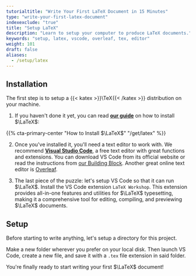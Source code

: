 ```yaml
---
tutorialtitle: "Write Your First LaTeX Document in 15 Minutes"
type: "write-your-first-latex-document"
indexexclude: "true"
title: "Setup LaTeX"
description: "Learn to setup your computer to produce LaTeX documents."
keywords: "setup, latex, vscode, overleaf, tex, editor"
weight: 101
draft: false
aliases:
  - /setup/latex
---
```


## Installation

The first step is to setup a {{< katex >}}\TeX{{< /katex >}} distribution on your machine.

1. If you haven't done it yet, you can read **[our guide](/get/latex)** on how to install $\LaTeX$:

{{% cta-primary-center "How to Install $\LaTeX$" "/get/latex" %}}

2. Once you've installed it, you'll need a text editor to work with. We recommend **[Visual Studio Code](https://code.visualstudio.com/)**, a free text editor with great functions and extensions. You can download VS Code from its official website or read the instructions from [our Building Block](/get/VSCode). Another great online text editor is [Overleaf](https://www.overleaf.com/).

3. The last piece of the puzzle: let's setup VS Code so that it can run $\LaTeX$. Install the VS Code extension `LaTeX Workshop`. This extension provides all-in-one features and utilities for $\LaTeX$ typesetting, making it a comprehensive tool for editing, compiling, and previewing $\LaTeX$ documents. 
    
## Setup

Before starting to write anything, let's setup a directory for this project.

Make a new folder wherever you prefer on your local disk. Then launch VS Code, create a new file, and save it with a `.tex` file extension in said folder.

You're finally ready to start writing your first $\LaTeX$ document!
